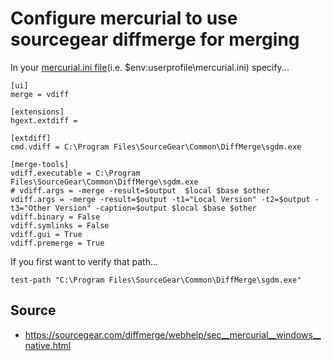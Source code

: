 ﻿# Configure mercurial to use sourcegear diffmerge for merging

In your [mercurial.ini file](./mercurial_ini.md)(i.e. $env:userprofile\mercurial.ini) specify...

    [ui]
    merge = vdiff

    [extensions]
    hgext.extdiff =

    [extdiff]
    cmd.vdiff = C:\Program Files\SourceGear\Common\DiffMerge\sgdm.exe

    [merge-tools]
    vdiff.executable = C:\Program Files\SourceGear\Common\DiffMerge\sgdm.exe
    # vdiff.args = -merge -result=$output  $local $base $other
    vdiff.args = -merge -result=$output -t1="Local Version" -t2=$output -t3="Other Version" -caption=$output $local $base $other
    vdiff.binary = False
    vdiff.symlinks = False
    vdiff.gui = True
    vdiff.premerge = True



If you first want to verify that path...

    test-path "C:\Program Files\SourceGear\Common\DiffMerge\sgdm.exe"

## Source

  * <https://sourcegear.com/diffmerge/webhelp/sec__mercurial__windows__native.html>